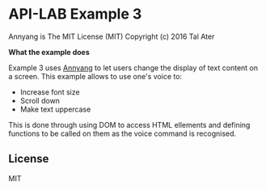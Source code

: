 
# API-LAB Example 3

Annyang is The MIT License (MIT)
Copyright (c) 2016 Tal Ater

**What the example does**

Example 3 uses [Annyang] to let users change the display of text content on a screen. This example allows to use one's voice to:

  - Increase font size
  - Scroll down
  - Make text uppercase 
  
This is done through using DOM to access HTML ellements and defining functions to be called on them as the voice command is recognised.


License
----

MIT

   [Annyang]: <https://www.talater.com/annyang/m>
